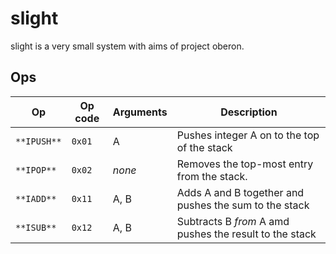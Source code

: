 slight
======

slight is a very small system with aims of project oberon.


Ops 
-----

|     Op     | Op code | Arguments | Description |                                                                                                                                                              
|------------|---------|-----------|--------------------------------------------------------|
|`**IPUSH**` |  `0x01` |     A     | Pushes integer A on to the top of the stack
| `**IPOP**` |  `0x02` |   *none*  | Removes the top-most entry from the stack. 
| `**IADD**` |  `0x11` |    A, B   | Adds A and B together and pushes the sum to the stack
| `**ISUB**` |  `0x12` |    A, B   | Subtracts B *from* A amd pushes the result to the stack
